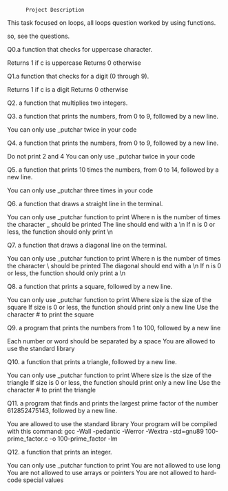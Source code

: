           Project Description

This task focused on loops, all loops question worked by using functions.

so, see the questions.

Q0.a function that checks for uppercase character.

Returns 1 if c is uppercase
Returns 0 otherwise

Q1.a function that checks for a digit (0 through 9).

Returns 1 if c is a digit
Returns 0 otherwise

Q2. a function that multiplies two integers.

Q3. a function that prints the numbers, from 0 to 9, followed by a new line.

You can only use _putchar twice in your code

Q4. a function that prints the numbers, from 0 to 9, followed by a new line.

Do not print 2 and 4
You can only use _putchar twice in your code

Q5. a function that prints 10 times the numbers, from 0 to 14, followed by a new line.

You can only use _putchar three times in your code

Q6. a function that draws a straight line in the terminal.

You can only use _putchar function to print
Where n is the number of times the character _ should be printed
The line should end with a \n
If n is 0 or less, the function should only print \n

Q7. a function that draws a diagonal line on the terminal.

You can only use _putchar function to print
Where n is the number of times the character \ should be printed
The diagonal should end with a \n
If n is 0 or less, the function should only print a \n

Q8. a function that prints a square, followed by a new line.

You can only use _putchar function to print
Where size is the size of the square
If size is 0 or less, the function should print only a new line
Use the character # to print the square

Q9. a program that prints the numbers from 1 to 100, followed by a new line

Each number or word should be separated by a space
You are allowed to use the standard library

Q10. a function that prints a triangle, followed by a new line.

You can only use _putchar function to print
Where size is the size of the triangle
If size is 0 or less, the function should print only a new line
Use the character # to print the triangle

Q11. a program that finds and prints the largest prime factor of the number 612852475143, followed by a new line.

You are allowed to use the standard library
Your program will be compiled with this command: gcc -Wall -pedantic -Werror -Wextra -std=gnu89 100-prime_factor.c -o 100-prime_factor -lm

Q12.  a function that prints an integer.

You can only use _putchar function to print
You are not allowed to use long
You are not allowed to use arrays or pointers
You are not allowed to hard-code special values
